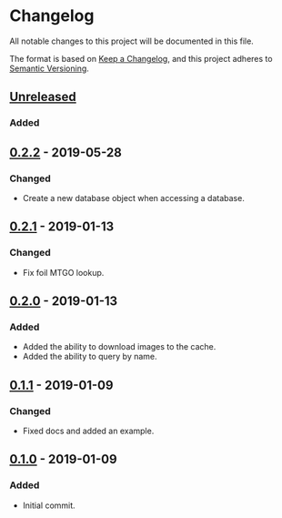 # Changelog
All notable changes to this project will be documented in this file.

The format is based on [Keep a Changelog](https://keepachangelog.com/en/1.0.0/),
and this project adheres to [Semantic Versioning](https://semver.org/spec/v2.0.0.html).

## [Unreleased]
### Added

## [0.2.2] - 2019-05-28
### Changed
- Create a new database object when accessing a database.

## [0.2.1] - 2019-01-13
### Changed
- Fix foil MTGO lookup.

## [0.2.0] - 2019-01-13
### Added
- Added the ability to download images to the cache.
- Added the ability to query by name.

## [0.1.1] - 2019-01-09
### Changed
- Fixed docs and added an example.

## [0.1.0] - 2019-01-09
### Added
- Initial commit.

[Unreleased]: https://github.com/cmeister2/scryfall_cache/compare/v0.2.2...HEAD
[0.2.2]: https://github.com/cmeister2/scryfall_cache/compare/v0.2.1...v0.2.2
[0.2.1]: https://github.com/cmeister2/scryfall_cache/compare/v0.2.0...v0.2.1
[0.2.0]: https://github.com/cmeister2/scryfall_cache/compare/v0.1.1...v0.2.0
[0.1.1]: https://github.com/cmeister2/scryfall_cache/compare/v0.1.0...v0.1.1
[0.1.0]: https://github.com/cmeister2/scryfall_cache/tree/v0.1.0

